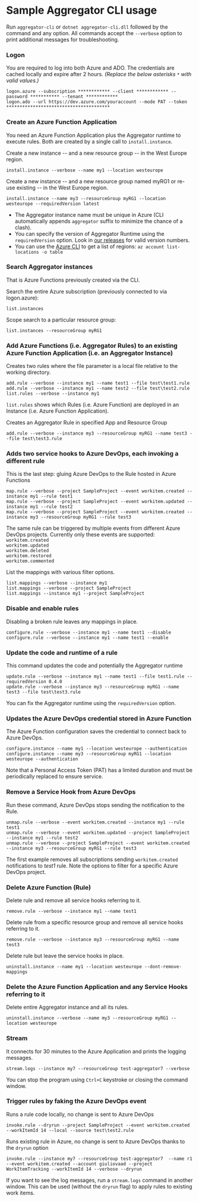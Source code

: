 # Sample Aggregator CLI usage

Run `aggregator-cli` or `dotnet aggregator-cli.dll` followed by the command and any option.
All commands accept the `--verbose` option to print additional messages for troubleshooting.


### Logon
You are required to log into both Azure and ADO. The credentials are cached locally and expire after 2 hours. _(Replace the below asterisks `*` with valid values.)_
```Batchfile
logon.azure --subscription ************ --client ************ --password *********** --tenant ************
logon.ado --url https://dev.azure.com/youraccount --mode PAT --token ***************************************
```


### Create an Azure Function Application
You need an Azure Function Application plus the Aggregator runtime to execute rules. Both are created by a single call to `install.instance`.

Create a new instance -- and a new resource group -- in the West Europe region.
```Batchfile
install.instance --verbose --name my1 --location westeurope
```

Create a new instance -- and a new resource group named myRG1 or re-use existing -- in the West Europe region.
```Batchfile
install.instance --name my3 --resourceGroup myRG1 --location westeurope --requiredVersion latest
```

- The Aggregator instance name must be unique in Azure (CLI automatically appends `aggregator` suffix to minimize the chance of a clash).
- You can specify the version of Aggregator Runtime using the `requiredVersion` option. Look in [our releases](https://github.com/tfsaggregator/aggregator-cli/releases) for valid version numbers.
- You can use the [Azure CLI](https://github.com/Azure/azure-cli) to get a list of regions: `az account list-locations -o table`


### Search Aggregator instances
That is Azure Functions previously created via the CLI.

Search the entire Azure subscription (previously connected to via logon.azure):
```Batchfile
list.instances
```

Scope search to a particular resource group:
```Batchfile
list.instances --resourceGroup myRG1
```


### Add Azure Functions (i.e. Aggregator Rules) to an existing Azure Function Application (i.e. an Aggregator Instance)
Creates two rules where the file parameter is a local file relative to the working directory.
```Batchfile
add.rule --verbose --instance my1 --name test1 --file test\test1.rule
add.rule --verbose --instance my1 --name test2 --file test\test2.rule
list.rules --verbose --instance my1
```
`list.rules` shows which Rules (i.e. Azure Function) are deployed in an Instance (i.e. Azure Function Application).

Creates an Aggregator Rule in specified App and Resource Group
```Batchfile
add.rule --verbose --instance my3 --resourceGroup myRG1 --name test3 --file test\test3.rule
```


### Adds two service hooks to Azure DevOps, each invoking a different rule
This is the last step: gluing Azure DevOps to the Rule hosted in Azure Functions

```Batchfile
map.rule --verbose --project SampleProject --event workitem.created --instance my1 --rule test1
map.rule --verbose --project SampleProject --event workitem.updated --instance my1 --rule test2
map.rule --verbose --project SampleProject --event workitem.created --instance my3 --resourceGroup myRG1 --rule test3
```
The same rule can be triggered by multiple events from different Azure DevOps projects. Currently only these events are supported:  
`workitem.created`  
`workitem.updated`  
`workitem.deleted`  
`workitem.restored`  
`workitem.commented`  

List the mappings with various filter options.
```Batchfile
list.mappings --verbose --instance my1
list.mappings --verbose --project SampleProject
list.mappings --instance my1 --project SampleProject
```


### Disable and enable rules
Disabling a broken rule leaves any mappings in place.
```Batchfile
configure.rule --verbose --instance my1 --name test1 --disable
configure.rule --verbose --instance my1 --name test1 --enable
```


### Update the code and runtime of a rule
This command updates the code and potentially the Aggregator runtime

```Batchfile
update.rule --verbose --instance my1 --name test1 --file test1.rule --requiredVersion 0.4.0
update.rule --verbose --instance my3 --resourceGroup myRG1 --name test3 --file test\test3.rule
```
You can fix the Aggregator runtime using the `requiredVersion` option.


### Updates the Azure DevOps credential stored in Azure Function
The Azure Function configuration saves the credential to connect back to Azure DevOps.

```Batchfile
configure.instance --name my1 --location westeurope --authentication
configure.instance --name my3 --resourceGroup myRG1 --location westeurope --authentication
```
Note that a Personal Access Token (PAT) has a limited duration and must be periodically replaced to ensure service.


### Remove a Service Hook from Azure DevOps
Run these command, Azure DevOps stops sending the notification to the Rule.

```Batchfile
unmap.rule --verbose --event workitem.created --instance my1 --rule test1
unmap.rule --verbose --event workitem.updated --project SampleProject --instance my1 --rule test2
unmap.rule --verbose --project SampleProject --event workitem.created --instance my3 --resourceGroup myRG1 --rule test3
```
The first example removes all subscriptions sending `workitem.created` notifications to *test1* rule.
Note the options to filter for a specific Azure DevOps project.


### Delete Azure Function (Rule)
Delete rule and remove all service hooks referring to it.
```Batchfile
remove.rule --verbose --instance my1 --name test1
```

Delete rule from a specific resource group and remove all service hooks referring to it.
```Batchfile
remove.rule --verbose --instance my3 --resourceGroup myRG1 --name test3
```

Delete rule but leave the service hooks in place.
```Batchfile
uninstall.instance --name my1 --location westeurope --dont-remove-mappings
```


### Delete the Azure Function Application and any Service Hooks referring to it
Delete entire Aggregator instance and all its rules.
```
uninstall.instance --verbose --name my3 --resourceGroup myRG1 --location westeurope
```


### Stream
It connects for 30 minutes to the Azure Application and prints the logging messages.
```Batchfile
stream.logs --instance my7 --resourceGroup test-aggregator7 --verbose
```
You can stop the program using `Ctrl+C` keystroke or closing the command window.


### Trigger rules by faking the Azure DevOps event
Runs a rule code locally, no change is sent to Azure DevOps
```Batchfile
invoke.rule --dryrun --project SampleProject --event workitem.created --workItemId 14 --local --source test\test2.rule
```

Runs existing rule in Azure, no change is sent to Azure DevOps thanks to the `dryrun` option
```Batchfile
invoke.rule --instance my7 --resourceGroup test-aggregator7  --name r1 --event workitem.created --account giuliovaad --project WorkItemTracking --workItemId 14 --verbose --dryrun
```
If you want to see the log messages, run a `stream.logs` command in another window.
This can be used (without the `dryrun` flag) to apply rules to existing work items.